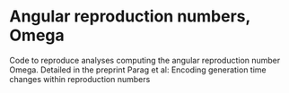 # Angular reproduction numbers, Omega

Code to reproduce analyses computing the angular reproduction number Omega.
Detailed in the preprint Parag et al: Encoding generation time changes within reproduction numbers
